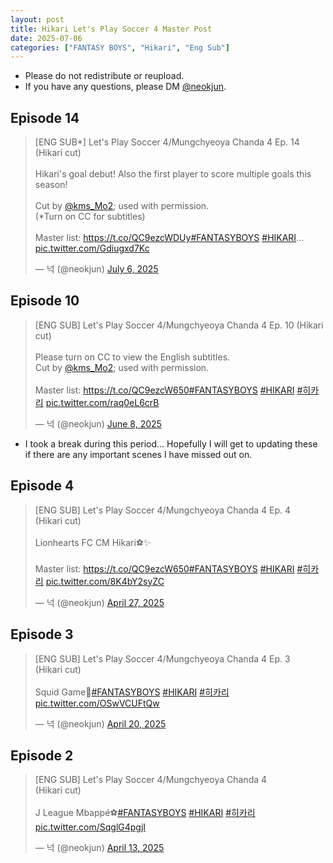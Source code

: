 ```yaml
---
layout: post
title: Hikari Let's Play Soccer 4 Master Post
date: 2025-07-06
categories: ["FANTASY BOYS", "Hikari", "Eng Sub"]
---
```


- Please do not redistribute or reupload.
- If you have any questions, please DM [@neokjun](https://x.com/neokjun).

## Episode 14
<blockquote class="twitter-tweet"><p lang="en" dir="ltr">[ENG SUB*] Let&#39;s Play Soccer 4/Mungchyeoya Chanda 4 Ep. 14 (Hikari cut)<br><br>Hikari&#39;s goal debut! Also the first player to score multiple goals this season!<br><br>Cut by <a href="https://twitter.com/kms_Mo2?ref_src=twsrc%5Etfw">@kms_Mo2</a>; used with permission.<br>(*Turn on CC for subtitles)<br><br>Master list: <a href="https://t.co/QC9ezcWDUy">https://t.co/QC9ezcWDUy</a><a href="https://twitter.com/hashtag/FANTASYBOYS?src=hash&amp;ref_src=twsrc%5Etfw">#FANTASYBOYS</a> <a href="https://twitter.com/hashtag/HIKARI?src=hash&amp;ref_src=twsrc%5Etfw">#HIKARI</a>… <a href="https://t.co/Gdiugxd7Kc">pic.twitter.com/Gdiugxd7Kc</a></p>&mdash; 넉 (@neokjun) <a href="https://twitter.com/neokjun/status/1941869909321134425?ref_src=twsrc%5Etfw">July 6, 2025</a></blockquote> <script async src="https://platform.twitter.com/widgets.js" charset="utf-8"></script>

## Episode 10
<blockquote class="twitter-tweet"><p lang="en" dir="ltr">[ENG SUB] Let&#39;s Play Soccer 4/Mungchyeoya Chanda 4 Ep. 10 (Hikari cut)<br><br>Please turn on CC to view the English subtitles.<br>Cut by <a href="https://twitter.com/kms_Mo2?ref_src=twsrc%5Etfw">@kms_Mo2</a>; used with permission.<br><br>Master list: <a href="https://t.co/QC9ezcW650">https://t.co/QC9ezcW650</a><a href="https://twitter.com/hashtag/FANTASYBOYS?src=hash&amp;ref_src=twsrc%5Etfw">#FANTASYBOYS</a> <a href="https://twitter.com/hashtag/HIKARI?src=hash&amp;ref_src=twsrc%5Etfw">#HIKARI</a> <a href="https://twitter.com/hashtag/%ED%9E%88%EC%B9%B4%EB%A6%AC?src=hash&amp;ref_src=twsrc%5Etfw">#히카리</a> <a href="https://t.co/raq0eL6crB">pic.twitter.com/raq0eL6crB</a></p>&mdash; 넉 (@neokjun) <a href="https://twitter.com/neokjun/status/1931716565608624239?ref_src=twsrc%5Etfw">June 8, 2025</a></blockquote> <script async src="https://platform.twitter.com/widgets.js" charset="utf-8"></script> 

- I took a break during this period... Hopefully I will get to updating these if there are any important scenes I have missed out on.

## Episode 4
<blockquote class="twitter-tweet"><p lang="in" dir="ltr">[ENG SUB] Let&#39;s Play Soccer 4/Mungchyeoya Chanda 4 Ep. 4<br>(Hikari cut)<br><br>Lionhearts FC CM Hikari⚽️✨<br><br>Master list: <a href="https://t.co/QC9ezcW650">https://t.co/QC9ezcW650</a><a href="https://twitter.com/hashtag/FANTASYBOYS?src=hash&amp;ref_src=twsrc%5Etfw">#FANTASYBOYS</a> <a href="https://twitter.com/hashtag/HIKARI?src=hash&amp;ref_src=twsrc%5Etfw">#HIKARI</a> <a href="https://twitter.com/hashtag/%ED%9E%88%EC%B9%B4%EB%A6%AC?src=hash&amp;ref_src=twsrc%5Etfw">#히카리</a> <a href="https://t.co/8K4bY2syZC">pic.twitter.com/8K4bY2syZC</a></p>&mdash; 넉 (@neokjun) <a href="https://twitter.com/neokjun/status/1916505132495253608?ref_src=twsrc%5Etfw">April 27, 2025</a></blockquote> <script async src="https://platform.twitter.com/widgets.js" charset="utf-8"></script>

## Episode 3
<blockquote class="twitter-tweet"><p lang="en" dir="ltr">[ENG SUB] Let&#39;s Play Soccer 4/Mungchyeoya Chanda 4 Ep. 3<br>(Hikari cut)<br><br>Squid Game🦑<a href="https://twitter.com/hashtag/FANTASYBOYS?src=hash&amp;ref_src=twsrc%5Etfw">#FANTASYBOYS</a> <a href="https://twitter.com/hashtag/HIKARI?src=hash&amp;ref_src=twsrc%5Etfw">#HIKARI</a> <a href="https://twitter.com/hashtag/%ED%9E%88%EC%B9%B4%EB%A6%AC?src=hash&amp;ref_src=twsrc%5Etfw">#히카리</a> <a href="https://t.co/OSwVCUFtQw">pic.twitter.com/OSwVCUFtQw</a></p>&mdash; 넉 (@neokjun) <a href="https://twitter.com/neokjun/status/1913986194381410703?ref_src=twsrc%5Etfw">April 20, 2025</a></blockquote> <script async src="https://platform.twitter.com/widgets.js" charset="utf-8"></script>

## Episode 2
<blockquote class="twitter-tweet"><p lang="fr" dir="ltr">[ENG SUB] Let&#39;s Play Soccer 4/Mungchyeoya Chanda 4<br>(Hikari cut)<br><br>J League Mbappé⚽️<a href="https://twitter.com/hashtag/FANTASYBOYS?src=hash&amp;ref_src=twsrc%5Etfw">#FANTASYBOYS</a> <a href="https://twitter.com/hashtag/HIKARI?src=hash&amp;ref_src=twsrc%5Etfw">#HIKARI</a> <a href="https://twitter.com/hashtag/%ED%9E%88%EC%B9%B4%EB%A6%AC?src=hash&amp;ref_src=twsrc%5Etfw">#히카리</a> <a href="https://t.co/SqglG4pgjI">pic.twitter.com/SqglG4pgjI</a></p>&mdash; 넉 (@neokjun) <a href="https://twitter.com/neokjun/status/1911419942651441461?ref_src=twsrc%5Etfw">April 13, 2025</a></blockquote> <script async src="https://platform.twitter.com/widgets.js" charset="utf-8"></script>
